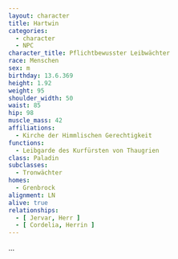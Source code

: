 ```yaml
---
layout: character
title: Hartwin
categories:
  - character
  - NPC
character_title: Pflichtbewusster Leibwächter
race: Menschen
sex: m
birthday: 13.6.369
height: 1.92
weight: 95
shoulder_width: 50
waist: 85
hip: 98
muscle_mass: 42
affiliations:
  - Kirche der Himmlischen Gerechtigkeit
functions:
  - Leibgarde des Kurfürsten von Thaugrien
class: Paladin
subclasses:
  - Tronwächter
homes:
  - Grenbrock
alignment: LN
alive: true
relationships:
  - [ Jervar, Herr ]
  - [ Cordelia, Herrin ]
---
```


...